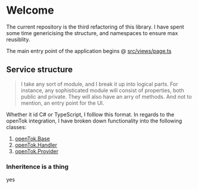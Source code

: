 # Welcome
The current repository is the third refactoring of this library. I have spent some time genericising the structure, and namespaces to ensure max reusiblity.

The main entry point of the application begins @ <a href="https://github.com/vmfdesign/openTok3/blob/master/src/views/page.ts">src/views/page.ts</a>

## Service structure
> I take any sort of module, and I break it up into logical parts.  For instance, any sophisticated module will consist of properties, both public and private.  They will also have an arry of methods. And not to mention, an entry point for the UI.

Whether it id C# or TypeScript, I folllow this format.  In regards to the openTok integration, I have broken down functionality into the following classes:

1) <a href="https://github.com/vmfdesign/openTok3/blob/master/src/services/base.ts">openTok.Base</A>
2) <a href="https://github.com/vmfdesign/openTok3/blob/master/src/services/handler.ts">openTok.Handler</A>
3) <a href="https://github.com/vmfdesign/openTok3/blob/master/src/services/provider.ts">openTok.Provider</A>



### Inheritence is a thing
yes

